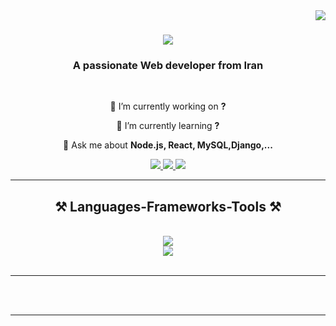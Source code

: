 <img align="right" src="https://visitor-badge.laobi.icu/badge?page_id=Masgarpoor.Masgarpoor" />

<h1 align="center">
    <img src="https://readme-typing-svg.herokuapp.com/?font=Righteous&size=35&center=true&vCenter=true&width=500&height=70&duration=4000&lines=Hi+There!+👋;+I'm+Mohammad+Asgarpoor!;" />
</h1>

<h3 align="center">A passionate Web developer from Iran</h3>

<br/>

<div align="center">
 
 🔭 I’m currently working on **?**
 
 🌱 I’m currently learning **?**

💬 Ask me about **Node.js, React, MySQL,Django,...**

 </div>
 
<div align="center"> 
  <a href="mailto:pycodemaestro@gmail.com">
    <img src="https://img.shields.io/badge/Gmail-333333?style=for-the-badge&logo=gmail&logoColor=red" />
  </a>
  <a href="https://www.linkedin.com/in/masgarpoor" target="_blank">
    <img src="https://img.shields.io/badge/LinkedIn-0077B5?style=for-the-badge&logo=linkedin&logoColor=white" target="_blank" />
  </a>
  <a href="https://docs.google.com/document/d/1JwAwHr2oOCRwk7wO_iK2hKBCXOeB40KOMVWU4I7zhMo/edit?usp=sharing" target="_blank">
     <img src="https://img.shields.io/badge/Resume-FF5722?style=for-the-badge&logo=todoist&logoColor=white" target="_blank" /> <!-- sqlite, safari, google-chrome are other good icon options -->
  </a>
</div>

 <hr/>
 
<h2 align="center">⚒️ Languages-Frameworks-Tools ⚒️</h2>
<br/>
<div align="center">
    <img src="https://skillicons.dev/icons?i=html,react,css,vscode,github,git" /><br>
    <img src="https://skillicons.dev/icons?i=js,nodejs,express,typescript,python,django,mysql" /><br>
</div>

<br/>
<hr/>
<!--
<div align="center">
  <h2>🐍 My Contributions 🐍</h2>
  <br>
  <img alt="snake eating my contributions" src="https://raw.githubusercontent.com/Masgarpoor/Masgarpoor/output/github-contribution-grid-snake.svg" />
  
  <br/><br/><br/>
</div>

<hr/>

<h2 align="center">⚡ Stats ⚡</h2>
<br>
<div align=center>
  <img width=390 src="https://github-readme-streak-stats-Masgarpoor.vercel.app/?user=Masgarpoor&count_private=true&theme=react&border_radius=10" alt="streak stats"/>
  <img width=390 src="https://github-readme-stats-Masgarpoor.vercel.app/api?username=Masgarpoor&count_private=true&show_icons=true&theme=react&rank_icon=github&border_radius=10" alt="readme stats" />
  <br/>
  <img width=325 align="center" src="https://github-readme-stats-Masgarpoor.vercel.app/api/top-langs/?username=Masgarpoor&hide=HTML&langs_count=8&layout=compact&theme=react&border_radius=10&size_weight=0.5&count_weight=0.5&exclude_repo=github-readme-stats" alt="top langs" />
</div>
-->
<br/><br/>

<hr/>
<br/>
